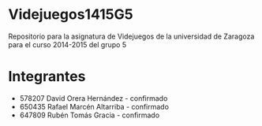 # Videjuegos1415G5
Repositorio para la asignatura de Videjuegos de la universidad de Zaragoza para el curso 2014-2015 del grupo 5

# Integrantes
* 578207 David Orera Hernández - confirmado
* 650435 Rafael Marcén Altarriba - confirmado
* 647809 Rubén Tomás Gracia - confirmado
